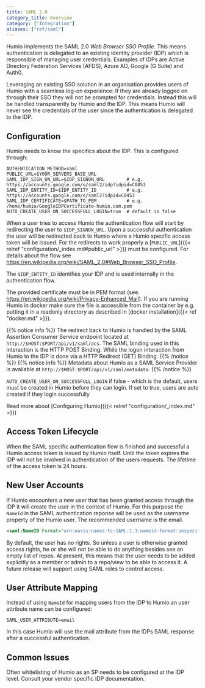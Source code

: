 ```yaml
---
title: SAML 2.0
category_title: Overview
category: ["Integration"]
aliases: ["ref/saml"]
---
```


Humio implements the SAML 2.0 _Web Browser SSO Profile_. This means authentication is delegated to an existing identity provider (IDP) which is responsible of managing user credentials. Examples of IDPs are Active Directory Federation Services (AFDS), Azure AD, Google (G Suite) and Auth0.

Leveraging an existing SSO solution in an organisation provides users of Humio with a seamless log-on experience: If they are already logged on through their SSO they will not be prompted for credentials. Instead this will be handled transparently by Humio and the IDP. This means Humio will never see the credentials of the user since the authentication is delegated to the IDP.

## Configuration

Humio needs to know the specifics about the IDP. This is configured through:

```shell
AUTHENTICATION_METHOD=saml
PUBLIC_URL=$YOUR_SERVERS_BASE_URL
SAML_IDP_SIGN_ON_URL=$IDP_SIGNON_URL        # e.g. https://accounts.google.com/o/saml2/idp?idpid=C0453
SAML_IDP_ENTITY_ID=$IDP_ENTITY_ID           # e.g. https://accounts.google.com/o/saml2?idpid=C0453
SAML_IDP_CERTIFICATE=$PATH_TO_PEM           # e.g. /home/humio/GoogleIDPCertificate-humio.com.pem
AUTO_CREATE_USER_ON_SUCCESSFULL_LOGIN=true  # default is false 
```

When a user tries to access Humio the authentication flow will start by redirecting the user to `$IDP_SIGNON_URL`. Upon a successful authentication the user will be redirected back to Humio where a Humio specific access token will be issued. For the redirects to work properly a [`PUBLIC_URL`]({{< relref "configuration/_index.md#public_url" >}}) must be configured. For details about the flow see https://en.wikipedia.org/wiki/SAML_2.0#Web_Browser_SSO_Profile.

The `$IDP_ENTITY_ID` identifies your IDP and is used internally in the authentication flow.

The provided certificate must be in PEM format (see. https://en.wikipedia.org/wiki/Privacy-Enhanced_Mail). If you are running Humio in docker make sure the file is accessible from the container by e.g. putting it in a readonly directory as described in [docker installation]({{< ref "docker.md" >}}).

{{% notice info %}}
The redirect back to Humio is handled by the SAML Assertion Consumer Service endpoint located at `http://$HOST:$PORT/api/v1/saml/acs`. The SAML binding used in this interaction is the HTTP POST Binding. While the logon interaction from Humio to the IDP is done via a HTTP Redirect (GET) Binding.
 {{% /notice %}}
 {{% notice info %}}
 Metadata about Humio as a SAML Service Provider is available at `http://$HOST:$PORT/api/v1/saml/metadata`.
{{% /notice %}}

`AUTO_CREATE_USER_ON_SUCCESSFULL_LOGIN` if false - which is the default, users must be created in Humio before they can login. If set to true, users are auto created if they login successfully

Read more about [Configuring Humio]({{< relref "configuration/_index.md" >}})

## Access Token Lifecycle

When the SAML specific authentication flow is finished and successful a Humio access token is issued by Humio itself. Until the token expires the IDP will not be involved in authentication of the users requests. The lifetime of the access token is 24 hours.

## New User Accounts

If Humio encounters a new user that has been granted access through the IDP it will create the user in the context of Humio. For this purpose the `NameId` in the SAML authentication reponse will be used as the username property of the Humio user. The recommended username is the email.

```xml
<saml:NameID Format="urn:oasis:names:tc:SAML:1.1:nameid-format:unspecified">Username</saml:NameID>
```

By default, the user has no rights.  So unless a user is otherwise granted access rights, he or she will not be able to do anything besides see an empty list of repos.  At present, this means that the user needs to be added explicitly as a member or admin to a repo/view to be able to access it.  A future release will support using SAML roles to control access.

## User Attribute Mapping

Instead of using `NameId` for mapping users from the IDP to Humio an user attribute name can be configured:

```shell
SAML_USER_ATTRIBUTE=email
```

In this case Humio will use the mail attribute from the IDPs SAML response after a successful authentication.

## Common Issues

Often whitelisting of Humio as an SP needs to be configured at the IDP level. Consult your vendor specific IDP documentation.
